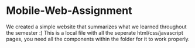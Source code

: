 # Mobile-Web-Assignment
We created a simple website that summarizes what we learned throughout the semester :)
This is a local file with all the seperate html/css/javascript pages, you need all the components within the folder for it to work properly.
